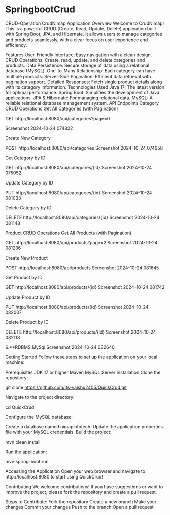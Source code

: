 # SpringbootCrud
CRUD-Operation
CrudNimap Application
Overview
Welcome to CrudNimap! This is a powerful CRUD (Create, Read, Update, Delete) application built with Spring Boot, JPA, and Hibernate. It allows users to manage categories and products seamlessly, with a clear focus on user experience and efficiency.

Features
User-Friendly Interface: Easy navigation with a clean design.
CRUD Operations: Create, read, update, and delete categories and products.
Data Persistence: Secure storage of data using a relational database (MySQL).
One-to-Many Relationship: Each category can have multiple products.
Server-Side Pagination: Efficient data retrieval with pagination support.
Detailed Responses: Fetch single product details along with its category information.
Technologies Used
Java 17: The latest version for optimal performance.
Spring Boot: Simplifies the development of Java applications.
JPA & Hibernate: For managing relational data.
MySQL: A reliable relational database management system.
API Endpoints
Category CRUD Operations
Get All Categories (with Pagination)

GET http://localhost:8080/api/categories?page=0

Screenshot 2024-10-24 074822

Create New Category

POST http://localhost:8080/api/categories Screenshot 2024-10-24 074958

Get Category by ID

GET http://localhost:8080/api/categories/{id} Screenshot 2024-10-24 075052

Update Category by ID

PUT http://localhost:8080/api/categories/{id} Screenshot 2024-10-24 081033

Delete Category by ID

DELETE http://localhost:8080/api/categories/{id} Screenshot 2024-10-24 081148

Product CRUD Operations
Get All Products (with Pagination)

GET http://localhost:8080/api/products?page=2 Screenshot 2024-10-24 081236

Create New Product

POST http://localhost:8080/api/products Screenshot 2024-10-24 081645

Get Product by ID

GET http://localhost:8080/api/products/{id}
Screenshot 2024-10-24 081742

Update Product by ID

PUT http://localhost:8080/api/products/{id} Screenshot 2024-10-24 082007

Delete Product by ID

DELETE http://localhost:8080/api/products/{id} Screenshot 2024-10-24 082118

6.**RDBMS MySql Screenshot 2024-10-24 082640

Getting Started
Follow these steps to set up the application on your local machine:

Prerequisites
JDK 17 or higher
Maven
MySQL Server
Installation
Clone the repository:

git clone https://github.com/its-vaishu2405/QuickCrud.git

Navigate to the project directory:

cd QuickCrud

Configure the MySQL database:

Create a database named nimapinfotech.
Update the application.properties file with your MySQL credentials.
Build the project:

mvn clean install

Run the application:

mvn spring-boot:run

Accessing the Application
Open your web browser and navigate to http://localhost:8080 to start using QuickCrud!

Contributing
We welcome contributions! If you have suggestions or want to improve the project, please fork the repository and create a pull request.

Steps to Contribute:
Fork the repository
Create a new branch
Make your changes
Commit your changes
Push to the branch
Open a pull request

